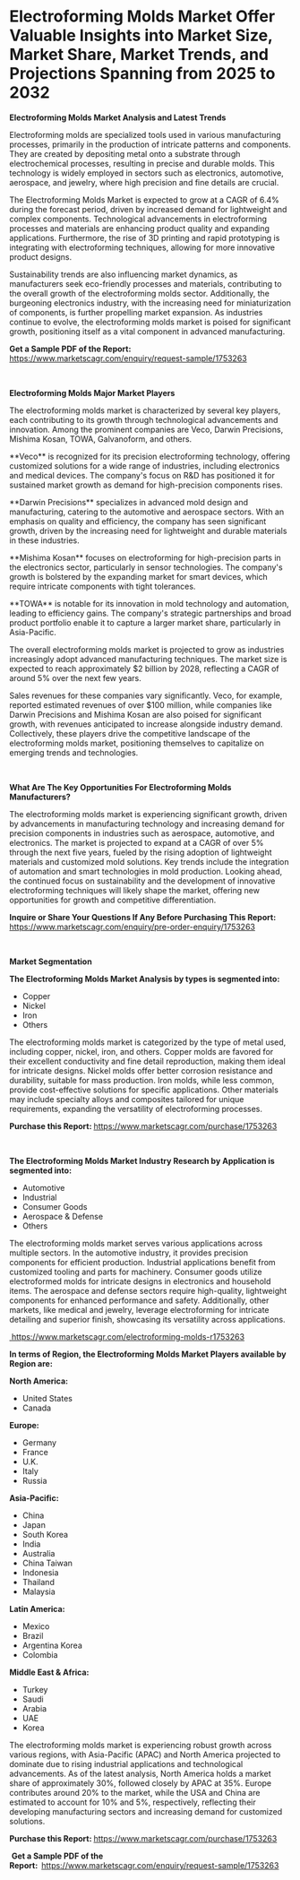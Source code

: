 <p><h1>Electroforming Molds Market Offer Valuable Insights into Market Size, Market Share, Market Trends, and Projections Spanning from 2025 to 2032</h1></p><p><strong>Electroforming Molds Market Analysis and Latest Trends</strong></p>
<p><p>Electroforming molds are specialized tools used in various manufacturing processes, primarily in the production of intricate patterns and components. They are created by depositing metal onto a substrate through electrochemical processes, resulting in precise and durable molds. This technology is widely employed in sectors such as electronics, automotive, aerospace, and jewelry, where high precision and fine details are crucial.</p><p>The Electroforming Molds Market is expected to grow at a CAGR of 6.4% during the forecast period, driven by increased demand for lightweight and complex components. Technological advancements in electroforming processes and materials are enhancing product quality and expanding applications. Furthermore, the rise of 3D printing and rapid prototyping is integrating with electroforming techniques, allowing for more innovative product designs.</p><p>Sustainability trends are also influencing market dynamics, as manufacturers seek eco-friendly processes and materials, contributing to the overall growth of the electroforming molds sector. Additionally, the burgeoning electronics industry, with the increasing need for miniaturization of components, is further propelling market expansion. As industries continue to evolve, the electroforming molds market is poised for significant growth, positioning itself as a vital component in advanced manufacturing.</p></p>
<p><strong>Get a Sample PDF of the Report:&nbsp;</strong> <a href="https://www.marketscagr.com/enquiry/request-sample/1753263?utm_campaign=2938&utm_medium=2&utm_source=Github&utm_content=ia&utm_term=12042025&utm_id=electroforming-molds">https://www.marketscagr.com/enquiry/request-sample/1753263</a></p>
<p>&nbsp;</p>
<p><strong>Electroforming Molds Major Market Players</strong></p>
<p><p>The electroforming molds market is characterized by several key players, each contributing to its growth through technological advancements and innovation. Among the prominent companies are Veco, Darwin Precisions, Mishima Kosan, TOWA, Galvanoform, and others.</p><p>**Veco** is recognized for its precision electroforming technology, offering customized solutions for a wide range of industries, including electronics and medical devices. The company's focus on R&D has positioned it for sustained market growth as demand for high-precision components rises.</p><p>**Darwin Precisions** specializes in advanced mold design and manufacturing, catering to the automotive and aerospace sectors. With an emphasis on quality and efficiency, the company has seen significant growth, driven by the increasing need for lightweight and durable materials in these industries.</p><p>**Mishima Kosan** focuses on electroforming for high-precision parts in the electronics sector, particularly in sensor technologies. The company's growth is bolstered by the expanding market for smart devices, which require intricate components with tight tolerances.</p><p>**TOWA** is notable for its innovation in mold technology and automation, leading to efficiency gains. The company's strategic partnerships and broad product portfolio enable it to capture a larger market share, particularly in Asia-Pacific.</p><p>The overall electroforming molds market is projected to grow as industries increasingly adopt advanced manufacturing techniques. The market size is expected to reach approximately $2 billion by 2028, reflecting a CAGR of around 5% over the next few years.</p><p>Sales revenues for these companies vary significantly. Veco, for example, reported estimated revenues of over $100 million, while companies like Darwin Precisions and Mishima Kosan are also poised for significant growth, with revenues anticipated to increase alongside industry demand. Collectively, these players drive the competitive landscape of the electroforming molds market, positioning themselves to capitalize on emerging trends and technologies.</p></p>
<p>&nbsp;</p>
<p><strong>What Are The Key Opportunities For Electroforming Molds Manufacturers?</strong></p>
<p><p>The electroforming molds market is experiencing significant growth, driven by advancements in manufacturing technology and increasing demand for precision components in industries such as aerospace, automotive, and electronics. The market is projected to expand at a CAGR of over 5% through the next five years, fueled by the rising adoption of lightweight materials and customized mold solutions. Key trends include the integration of automation and smart technologies in mold production. Looking ahead, the continued focus on sustainability and the development of innovative electroforming techniques will likely shape the market, offering new opportunities for growth and competitive differentiation.</p></p>
<p><strong>Inquire or Share Your Questions If Any Before Purchasing This Report:</strong> <a href="https://www.marketscagr.com/enquiry/pre-order-enquiry/1753263?utm_campaign=2938&utm_medium=2&utm_source=Github&utm_content=ia&utm_term=12042025&utm_id=electroforming-molds">https://www.marketscagr.com/enquiry/pre-order-enquiry/1753263</a></p>
<p>&nbsp;</p>
<p><strong>Market Segmentation</strong></p>
<p><strong>The Electroforming Molds Market Analysis by types is segmented into:</strong></p>
<p><ul><li>Copper</li><li>Nickel</li><li>Iron</li><li>Others</li></ul></p>
<p><p>The electroforming molds market is categorized by the type of metal used, including copper, nickel, iron, and others. Copper molds are favored for their excellent conductivity and fine detail reproduction, making them ideal for intricate designs. Nickel molds offer better corrosion resistance and durability, suitable for mass production. Iron molds, while less common, provide cost-effective solutions for specific applications. Other materials may include specialty alloys and composites tailored for unique requirements, expanding the versatility of electroforming processes.</p></p>
<p><strong>Purchase this Report:&nbsp;</strong><a href="https://www.marketscagr.com/purchase/1753263?utm_campaign=2938&utm_medium=2&utm_source=Github&utm_content=ia&utm_term=12042025&utm_id=electroforming-molds">https://www.marketscagr.com/purchase/1753263</a></p>
<p>&nbsp;</p>
<p><strong>The Electroforming Molds Market Industry Research by Application is segmented into:</strong></p>
<p><ul><li>Automotive</li><li>Industrial</li><li>Consumer Goods</li><li>Aerospace & Defense</li><li>Others</li></ul></p>
<p><p>The electroforming molds market serves various applications across multiple sectors. In the automotive industry, it provides precision components for efficient production. Industrial applications benefit from customized tooling and parts for machinery. Consumer goods utilize electroformed molds for intricate designs in electronics and household items. The aerospace and defense sectors require high-quality, lightweight components for enhanced performance and safety. Additionally, other markets, like medical and jewelry, leverage electroforming for intricate detailing and superior finish, showcasing its versatility across applications.</p></p>
<p><a href="https://www.marketscagr.com/electroforming-molds-r1753263?utm_campaign=2938&utm_medium=2&utm_source=Github&utm_content=ia&utm_term=12042025&utm_id=electroforming-molds">&nbsp;https://www.marketscagr.com/electroforming-molds-r1753263</a></p>
<p><strong>In terms of Region, the Electroforming Molds Market Players available by Region are:</strong></p>
<p>
    <p> <strong> North America: </strong>
        <ul>
            <li>United States</li>
            <li>Canada</li>
        </ul>
        </p> 
    <p> <strong> Europe: </strong>
        <ul>
            <li>Germany</li>
            <li>France</li>
            <li>U.K.</li>
            <li>Italy</li>
            <li>Russia</li>
        </ul>
        </p> 
    <p> <strong> Asia-Pacific: </strong>
        <ul>
            <li>China</li>
            <li>Japan</li>
            <li>South Korea</li>
            <li>India</li>
            <li>Australia</li>
            <li>China Taiwan</li>
            <li>Indonesia</li>
            <li>Thailand</li>
            <li>Malaysia</li>
        </ul>
        </p> 
    <p> <strong> Latin America: </strong>
        <ul>
            <li>Mexico</li>
            <li>Brazil</li>
            <li>Argentina Korea</li>
            <li>Colombia</li>
        </ul>
        </p> 
    <p> <strong> Middle East & Africa: </strong>
        <ul>
            <li>Turkey</li>
            <li>Saudi</li>
            <li>Arabia</li>
            <li>UAE</li>
            <li>Korea</li>
        </ul>
    </p>
    </p>
<p><p>The electroforming molds market is experiencing robust growth across various regions, with Asia-Pacific (APAC) and North America projected to dominate due to rising industrial applications and technological advancements. As of the latest analysis, North America holds a market share of approximately 30%, followed closely by APAC at 35%. Europe contributes around 20% to the market, while the USA and China are estimated to account for 10% and 5%, respectively, reflecting their developing manufacturing sectors and increasing demand for customized solutions.</p></p>
<p><strong>Purchase this Report: </strong><a href="https://www.marketscagr.com/purchase/1753263?utm_campaign=2938&utm_medium=2&utm_source=Github&utm_content=ia&utm_term=12042025&utm_id=electroforming-molds">https://www.marketscagr.com/purchase/1753263</a></p>
<p>&nbsp;<strong>Get a Sample PDF of the Report:&nbsp;&nbsp;</strong><a href="https://www.marketscagr.com/enquiry/request-sample/1753263?utm_campaign=2938&utm_medium=2&utm_source=Github&utm_content=ia&utm_term=12042025&utm_id=electroforming-molds">https://www.marketscagr.com/enquiry/request-sample/1753263</a></p>
<p><strong></strong></p>
<p><p></p><p></p><p></p></p>